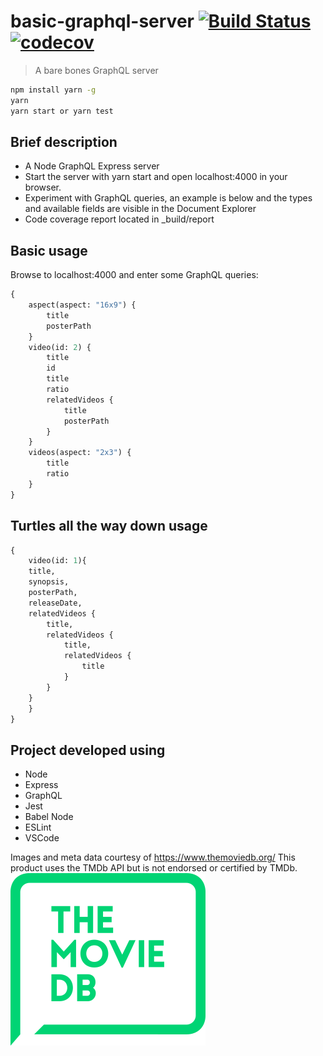 # basic-graphql-server [![Build Status](https://travis-ci.org/globalroo/basic-graphql-server.svg?branch=master)](https://travis-ci.org/globalroo/basic-graphql-server)[![codecov](https://codecov.io/gh/globalroo/basic-graphql-server/branch/master/graph/badge.svg)](https://codecov.io/gh/globalroo/basic-graphql-server)

> A bare bones GraphQL server

```sh
npm install yarn -g
yarn
yarn start or yarn test
```
## Brief description

- A Node GraphQL Express server
- Start the server with yarn start and open localhost:4000 in your browser.
- Experiment with GraphQL queries, an example is below and the types and available fields are visible in the Document Explorer
- Code coverage report located in _build/report

## Basic usage

Browse to localhost:4000 and enter some GraphQL queries:

```graphql
{
	aspect(aspect: "16x9") {
		title
		posterPath
	}
	video(id: 2) {
		title
		id
		title
		ratio
		relatedVideos {
			title
			posterPath
		}
	}
	videos(aspect: "2x3") {
		title
		ratio
	}
}
```
## Turtles all the way down usage

```graphql
{
	video(id: 1){
	title,
	synopsis,
	posterPath,
	releaseDate,
	relatedVideos {
		title,
		relatedVideos {
			title,
			relatedVideos {
				title
			}
		}
	}
	}
}
```

## Project developed using

- Node
- Express
- GraphQL
- Jest
- Babel Node
- ESLint
- VSCode

Images and meta data courtesy of https://www.themoviedb.org/
This product uses the TMDb API but is not endorsed or certified by TMDb.
![The Movie DB](https://github.com/globalroo/basic-graphql-server/blob/master/312x276-primary-green.png)
